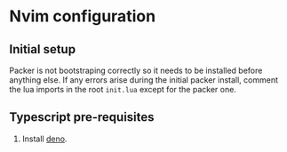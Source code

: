 
# Nvim configuration

## Initial setup
Packer is not bootstraping correctly so it needs to be installed before anything else. If any errors arise during the initial packer install, comment the lua imports in the root `init.lua` except for the packer one.

## Typescript pre-requisites

1. Install [deno](https://github.com/denoland/deno).
